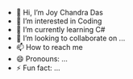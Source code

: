 - 👋 Hi, I’m Joy Chandra Das
- 👀 I’m interested in Coding
- 🌱 I’m currently learning C#
- 💞️ I’m looking to collaborate on ...
- 📫 How to reach me 
- 😄 Pronouns: ...
- ⚡ Fun fact: ...

<!---
JoyChandraDas/JoyChandraDas is a ✨ special ✨ repository because its `README.md` (this file) appears on your GitHub profile.
You can click the Preview link to take a look at your changes.
--->
